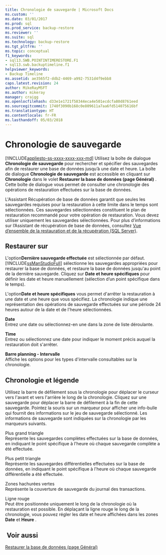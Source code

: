 ```yaml
---
title: Chronologie de sauvegarde | Microsoft Docs
ms.custom: ''
ms.date: 03/01/2017
ms.prod: sql
ms.prod_service: backup-restore
ms.reviewer: ''
ms.suite: sql
ms.technology: backup-restore
ms.tgt_pltfrm: ''
ms.topic: conceptual
f1_keywords:
- sql13.SWB.POINTINTIMERESTORE.F1
- sql13.swb.backuptimeline.f1
helpviewer_keywords:
- Backup Timeline
ms.assetid: ae3565f2-ddb2-4469-a992-7531d4f9ebb8
caps.latest.revision: 24
author: MikeRayMSFT
ms.author: mikeray
manager: craigg
ms.openlocfilehash: d33e1e1721f58344eca4e501ecdcfa80d8761eed
ms.sourcegitcommit: 1740f3090b168c0e809611a7aa6fd514075616bf
ms.translationtype: HT
ms.contentlocale: fr-FR
ms.lasthandoff: 05/03/2018
---
```

# <a name="backup-timeline"></a>Chronologie de sauvegarde
[!INCLUDE[appliesto-ss-xxxx-xxxx-xxx-md](../../includes/appliesto-ss-xxxx-xxxx-xxx-md.md)]
  Utilisez la boîte de dialogue **Chronologie de sauvegarde** pour rechercher et spécifier des sauvegardes afin de restaurer une base de données jusqu’à une date et heure. La boîte de dialogue **Chronologie de sauvegarde** est accessible en cliquant sur **Chronologie** dans le volet **Restaurer la base de données (page Général)** . Cette boîte de dialogue vous permet de consulter une chronologie des opérations de restauration effectuées sur la base de données.  
  
 L'Assistant Récupération de base de données garantit que seules les sauvegardes requises pour la restauration à cette limite dans le temps sont sélectionnées. Ces sauvegardes sélectionnées constituent le plan de restauration recommandé pour votre opération de restauration. Vous devez utiliser uniquement les sauvegardes sélectionnées. Pour plus d’informations sur l’Assistant de récupération de base de données, consultez [Vue d’ensemble de la restauration et de la récupération &#40;SQL Server&#41;](../../relational-databases/backup-restore/restore-and-recovery-overview-sql-server.md).  
  
## <a name="restore-to"></a>Restaurer sur  
 L'option**Dernière sauvegarde effectuée** est sélectionnée par défaut. [!INCLUDE[ssManStudioFull](../../includes/ssmanstudiofull-md.md)] sélectionne les sauvegardes appropriées pour restaurer la base de données, et restaure la base de données jusqu'au point de la dernière sauvegarde. Cliquez sur **Date et heure spécifiques** pour définir les date et heure manuellement (sélection d’un point spécifique dans le temps).  
  
 L'option**Date et heure spécifiques** vous permet d'arrêter la restauration à une date et une heure que vous spécifiez. La chronologie indique une représentation des opérations de sauvegarde effectuées sur une période 24 heures autour de la date et de l'heure sélectionnées.  
  
 **Date**  
 Entrez une date ou sélectionnez-en une dans la zone de liste déroulante.  
  
 **Time**  
 Entrez ou sélectionnez une date pour indiquer le moment précis auquel la restauration doit s'arrêter.  
  
 **Barre planning - Intervalle**  
 Affiche les options pour les types d'intervalle consultables sur la chronologie.  
  
## <a name="timeline-and-legend"></a>Chronologie et légende  
 Utilisez la barre de défilement sous la chronologie pour déplacer le curseur vers l'avant et vers l'arrière le long de la chronologie. Cliquez sur une sauvegarde pour déplacer la barre de défilement à la fin de cette sauvegarde. Pointez la souris sur un marqueur pour afficher une info-bulle qui fournit des informations sur le jeu de sauvegarde sélectionné. Les informations de sauvegarde sont indiquées sur la chronologie par les marqueurs suivants.  
  
 Plus grand triangle  
 Représente les sauvegardes complètes effectuées sur la base de données, en indiquant le point spécifique à l'heure où chaque sauvegarde complète a été effectuée.  
  
 Plus petit triangle  
 Représente les sauvegardes différentielles effectuées sur la base de données, en indiquant le point spécifique à l'heure où chaque sauvegarde différentielle a été effectuée.  
  
 Zones hachurées vertes  
 Représente la couverture de sauvegarde du journal des transactions.  
  
 Ligne rouge  
 Peut être positionnée uniquement le long de la chronologie où la restauration est possible. En déplaçant la ligne rouge le long de la chronologie, vous pouvez régler les date et heure affichées dans les zones **Date** et **Heure** .  
  
## <a name="see-also"></a> Voir aussi  
 [Restaurer la base de données &#40;page Général&#41;](../../relational-databases/backup-restore/restore-database-general-page.md)  
  
  

